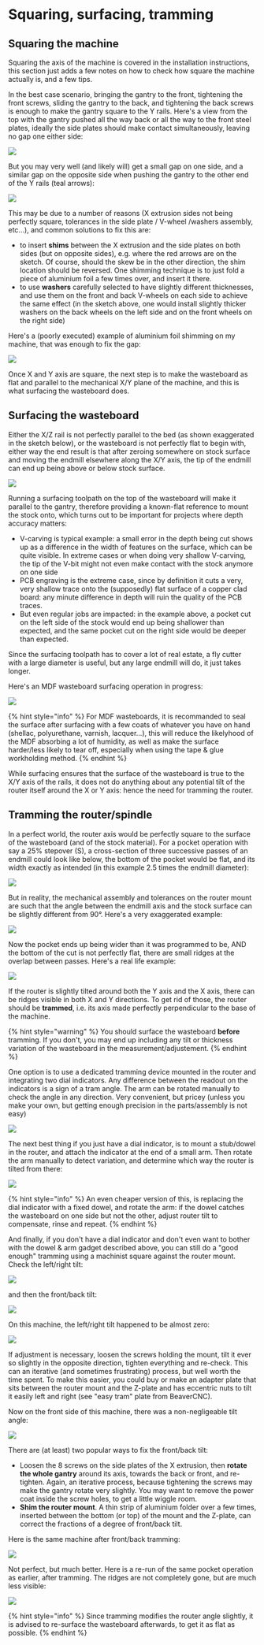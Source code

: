 # Squaring, surfacing, tramming

## Squaring the machine

Squaring the axis of the machine is covered in the installation instructions, this section just adds a few notes on how to check how square the machine actually is, and a few tips.

In the best case scenario, bringing the gantry to the front, tightening the front screws, sliding the gantry to the back, and tightening the back screws is enough to make the gantry square to the Y rails. Here's a view from the top with the gantry pushed all the way back or all the way to the front steel plates, ideally the side plates should make contact simultaneously, leaving no gap one either side:

![](.gitbook/assets/squaring_gantry_ok.png)

But you may very well \(and likely will\) get a small gap on one side, and a similar gap on the opposite side when pushing the gantry to the other end of the Y rails \(teal arrows\):

![](.gitbook/assets/squaring_gantry_ko.png)

This may be due to a number of reasons \(X extrusion sides not being perfectly square, tolerances in the side plate / V-wheel /washers assembly, etc...\), and common solutions to fix this are:

* to insert **shims** between the X extrusion and the side plates on both sides \(but on opposite sides\), e.g. where the red arrows are on the sketch. Of course, should the skew be in the other direction, the shim location should be reversed. One shimming technique is to just fold a piece of aluminium foil a few times over, and insert it there.
* to use **washers** carefully selected to have slightly different thicknesses, and use them on the front and back V-wheels on each side to achieve the same effect \(in the sketch above, one would install slightly thicker washers on the back wheels on the left side and on the front wheels on the right side\)

Here's a \(poorly executed\) example of aluminium foil shimming on my machine, that was enough to fix the gap:

![](.gitbook/assets/squaring_gantry_shimming.png)

Once X and Y axis are square, the next step is to make the wasteboard as flat and parallel to the mechanical X/Y plane of the machine, and this is what surfacing the wasteboard does. 

## Surfacing the wasteboard

Either the X/Z rail is not perfectly parallel to the bed \(as shown exaggerated in the sketch below\), or the wasteboard is not perfectly flat to begin with, either way the end result is that after zeroing somewhere on stock surface and moving the endmill elsewhere along the X/Y axis, the tip of the endmill can end up being above or below stock surface. 

![](.gitbook/assets/surfacing_initial_state.png)

Running a surfacing toolpath on the top of the wasteboard will make it parallel to the gantry, therefore providing a known-flat reference to mount the stock onto, which turns out to be important for projects where depth accuracy matters:

* V-carving is typical example: a small error in the depth being cut shows up as a difference in the width of features on the surface, which can be quite visible. In extreme cases or when doing very shallow V-carving, the tip of the V-bit might not even make contact with the stock anymore on one side
* PCB engraving is the extreme case, since by definition it cuts a very, very shallow trace onto the \(supposedly\) flat surface of a copper clad board: any minute difference in depth will ruin the quality of the PCB traces.
* But even regular jobs are impacted: in the example above, a pocket cut on the left side of the stock would end up being shallower than expected, and the same pocket cut on the right side would be deeper than expected.

Since the surfacing toolpath has to cover a lot of real estate, a fly cutter with a large diameter is useful, but any large endmill will do, it just takes longer.

Here's an MDF wasteboard surfacing operation in progress:

![](.gitbook/assets/resurfacing.png)

{% hint style="info" %}
For MDF wasteboards, it is recommanded to seal the surface after surfacing with a few coats of whatever you have on hand \(shellac, polyurethane, varnish, lacquer...\), this will reduce the likelyhood of the MDF absorbing a lot of humidity, as well as make the surface harder/less likely to tear off, especially when using the tape & glue workholding method.
{% endhint %}

While surfacing ensures that the surface of the wasteboard is true to the X/Y axis of the rails, it does not do anything about any potential tilt of the router itself around the X or Y axis: hence the need for tramming the router.

## Tramming the router/spindle

In a perfect world, the router axis would be perfectly square to the surface of the wasteboard \(and of the stock material\). For a pocket operation with say a 25% stepover \(S\), a cross-section of three successive passes of an endmill could look like below, the bottom of the pocket would be flat, and its width exactly as intended \(in this example 2.5 times the endmill diameter\):

![](.gitbook/assets/tramming_perfect_case.png)

But in reality, the mechanical assembly and tolerances on the router mount are such that the angle between the endmill axis and the stock surface can be slightly different from 90°. Here's a very exaggerated example:

![](.gitbook/assets/tramming_bad_case.png)

Now the pocket ends up being wider than it was programmed to be, AND the bottom of the cut is not perfectly flat, there are small ridges at the overlap between passes.  Here's a real life example:

![](.gitbook/assets/spindle_alignment_xaxis_marks.png)

If the router is slightly tilted around both the Y axis and the X axis, there can be ridges visible in both X and Y directions. To get rid of those, the router should be **trammed**, i.e. its axis made perfectly perpendicular to the base of the machine. 

{% hint style="warning" %}
You should surface the wasteboard **before** tramming. If you don't, you may end up including any tilt or thickness variation of the wasteboard in the measurement/adjustement.
{% endhint %}

One option is to use a dedicated tramming device mounted in the router and integrating two dial indicators. Any difference between the readout on the indicators is a sign of a tram angle. The arm can be rotated manually to check the angle in any direction. Very convenient, but pricey \(unless you make your own, but getting enough precision in the parts/assembly is not easy\)

![](.gitbook/assets/tramming_highend_tramming_system.png)

The next best thing if you just have a dial indicator, is to mount a stub/dowel in the router, and attach the indicator at the end of a small arm. Then rotate the arm manually to detect variation, and determine which way the router is tilted from there:

![](.gitbook/assets/tramming_custom_tramming_system.png)

{% hint style="info" %}
An even cheaper version of this, is replacing the dial indicator with a fixed dowel, and rotate the arm: if the dowel catches the wasteboard on one side but not the other, adjust router tilt to compensate, rinse and repeat.
{% endhint %}

And finally, if you don't have a dial indicator and don't even want to bother with the dowel & arm gadget described above, you can still do a "good enough" tramming using a machinist square against the router mount. Check the left/right tilt:

![](.gitbook/assets/spindle_alignment_check_yaxis_overview.png)

and then the front/back tilt:

![](.gitbook/assets/spindle_alignment_check_xaxis_overview.png)

On this machine, the left/right tilt happened to be almost zero:

![](.gitbook/assets/spindle_alignment_check_yaxis.png)

If adjustment is necessary, loosen the screws holding the mount, tilt it ever so slightly in the opposite direction, tighten everything and re-check. This can an iterative \(and sometimes frustrating\) process, but well worth the time spent. To make this easier, you could buy or make an adapter plate that sits between the router mount and the Z-plate and has eccentric nuts to tilt it easily left and right \(see "easy tram" plate from BeaverCNC\).

Now on the front side of this machine, there was a non-negligeable tilt angle:

![](.gitbook/assets/spindle_alignment_check_xaxis_before.png)

There are \(at least\) two popular ways to fix the front/back tilt:

* Loosen the 8 screws on the side plates of the X extrusion, then **rotate the whole gantry** around its axis, towards the back or front, and re-tighten. Again, an iterative process, because tightening the screws may make the gantry rotate very slightly. You may want to remove the power coat inside the screw holes, to get a little wiggle room.
* **Shim the router mount**. A thin strip of aluminium folder over a few times, inserted between the bottom \(or top\) of the mount and the Z-plate, can correct the fractions of a degree of front/back tilt. 

Here is the same machine after front/back tramming:

![](.gitbook/assets/spindle_alignment_check_xaxis_after.png)

Not perfect, but much better. Here is a re-run of the same pocket operation as earlier, after tramming. The ridges are not completely gone, but are much less visible:

![](.gitbook/assets/oakbox_detail.png)

{% hint style="info" %}
Since tramming modifies the router angle slightly, it is advised to re-surface the wasteboard afterwards, to get it as flat as possible.
{% endhint %}

